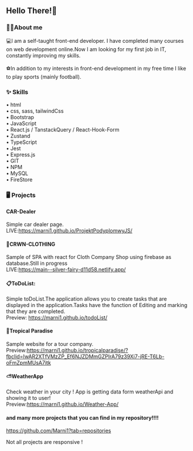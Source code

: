 ## Hello There!👋

<!--
**Marni1/Marni1** is a ✨ _special_ ✨ repository because its `README.md` (this file) appears on your GitHub profile.

Here are some ideas to get you started:

- 🔭 I’m currently working on ...
- 🌱 I’m currently learning ...
- 👯 I’m looking to collaborate on ...
- 🤔 I’m looking for help with ...
- 💬 Ask me about ...
- 📫 How to reach me: ...
- 😄 Pronouns: ...
- ⚡ Fun fact: ...
-->
### 🏋️‍♂️About me 
💻I am a self-taught front-end developer.  I have completed many courses on web development online.Now I am looking for my first job in IT, constantly improving my skills.<br><br>
⚽In addition to my interests in front-end development in my free time I like to play sports (mainly football).

### ✨ Skills <br>
• html <br>
• css, sass, tailwindCss<br>
• Bootstrap<br>
• JavaScript<br>
• React.js / TanstackQuery / React-Hook-Form <br>
• Zustand<br>
• TypeScript<br>
• Jest<br>
• Express.js<br>
• GIT<br>
• NPM<br>
• MySQL<br>
• FireStore<br>

### 🖥 Projects 

#### CAR-Dealer
Simple car dealer page.
LIVE:https://marni1.github.io/ProjektPodyplomwyJS/


#### 👑CRWN-CLOTHING
Sample of SPA with react for Cloth Company Shop using firebase as database.Still in progress<br>
LIVE:https://main--silver-fairy-d11d58.netlify.app/


#### 📋ToDoList:
Simple toDoList.The application allows you to create tasks that are displayed in the application.Tasks have the function of Editing and marking that they are completed.<br>
Preview: https://marni1.github.io/todoList/
<br>

#### 🌴Tropical Paradise
Sample website for a tour company.<br>
Preview:https://marni1.github.io/tropicalparadise/?fbclid=IwAR2XTfVMzZP_Ef6NJZDMmGZPIrA79z39Xi7-jRE-T6Lb-oFmZpmMUsA7itk

#### ⛅WeatherApp
Check weather in your city ! App is getting data form weatherApi and showing it to user!<br>
Preview:https://marni1.github.io/Weather-App/


#### and many more projects that you can find in my repository!!!!
https://github.com/Marni1?tab=repositories

Not all projects are responsive !







